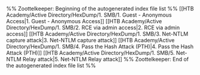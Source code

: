 %% Zoottelkeeper: Beginning of the autogenerated index file list  %%
 [[HTB Academy/Active Directory/HexDump/1. SMB/1. Guest - Anonymous Access|1. Guest - Anonymous Access]]
 [[HTB Academy/Active Directory/HexDump/1. SMB/2. RCE via admin access|2. RCE via admin access]]
 [[HTB Academy/Active Directory/HexDump/1. SMB/3. Net-NTLM capture attack|3. Net-NTLM capture attack]]
 [[HTB Academy/Active Directory/HexDump/1. SMB/4. Pass the Hash Attack (PTH)|4. Pass the Hash Attack (PTH)]]
 [[HTB Academy/Active Directory/HexDump/1. SMB/5. Net-NTLM Relay attack|5. Net-NTLM Relay attack]]
%% Zoottelkeeper: End of the autogenerated index file list  %%
